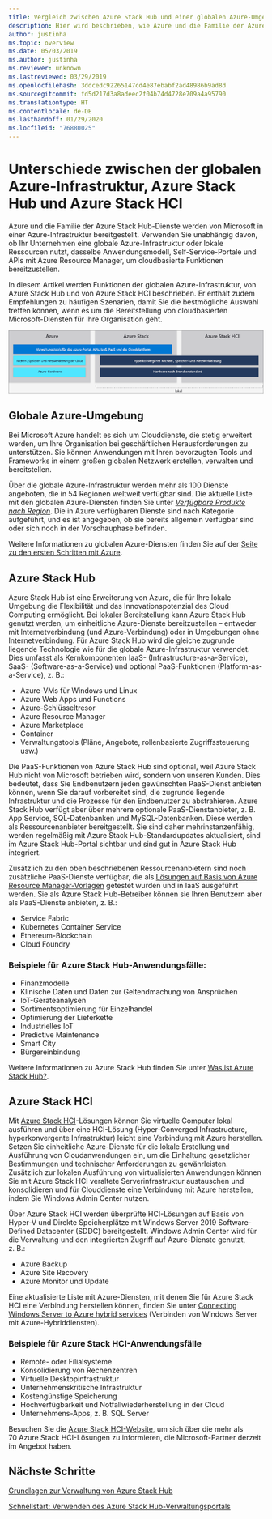 ```yaml
---
title: Vergleich zwischen Azure Stack Hub und einer globalen Azure-Umgebung
description: Hier wird beschrieben, wie Azure und die Familie der Azure Stack Hub-Dienste von Microsoft in einer Azure-Infrastruktur bereitgestellt werden.
author: justinha
ms.topic: overview
ms.date: 05/03/2019
ms.author: justinha
ms.reviewer: unknown
ms.lastreviewed: 03/29/2019
ms.openlocfilehash: 3ddcedc92265147cd4e87ebabf2ad48986b9ad8d
ms.sourcegitcommit: fd5d217d3a8adeec2f04b74d4728e709a4a95790
ms.translationtype: HT
ms.contentlocale: de-DE
ms.lasthandoff: 01/29/2020
ms.locfileid: "76880025"
---
```

# <a name="differences-between-global-azure-azure-stack-hub-and-azure-stack-hci"></a>Unterschiede zwischen der globalen Azure-Infrastruktur, Azure Stack Hub und Azure Stack HCI

Azure und die Familie der Azure Stack Hub-Dienste werden von Microsoft in einer Azure-Infrastruktur bereitgestellt. Verwenden Sie unabhängig davon, ob Ihr Unternehmen eine globale Azure-Infrastruktur oder lokale Ressourcen nutzt, dasselbe Anwendungsmodell, Self-Service-Portale und APIs mit Azure Resource Manager, um cloudbasierte Funktionen bereitzustellen.

In diesem Artikel werden Funktionen der globalen Azure-Infrastruktur, von Azure Stack Hub und von Azure Stack HCI beschrieben. Er enthält zudem Empfehlungen zu häufigen Szenarien, damit Sie die bestmögliche Auswahl treffen können, wenn es um die Bereitstellung von cloudbasierten Microsoft-Diensten für Ihre Organisation geht.

![Übersicht über die Azure-Infrastruktur](./media/compare-azure-azure-stack/azure-family.png)

## <a name="global-azure"></a>Globale Azure-Umgebung

Bei Microsoft Azure handelt es sich um Clouddienste, die stetig erweitert werden, um Ihre Organisation bei geschäftlichen Herausforderungen zu unterstützen. Sie können Anwendungen mit Ihren bevorzugten Tools und Frameworks in einem großen globalen Netzwerk erstellen, verwalten und bereitstellen.

Über die globale Azure-Infrastruktur werden mehr als 100 Dienste angeboten, die in 54 Regionen weltweit verfügbar sind. Die aktuelle Liste mit den globalen Azure-Diensten finden Sie unter [*Verfügbare Produkte nach Region*](https://azure.microsoft.com/regions/services). Die in Azure verfügbaren Dienste sind nach Kategorie aufgeführt, und es ist angegeben, ob sie bereits allgemein verfügbar sind oder sich noch in der Vorschauphase befinden.

Weitere Informationen zu globalen Azure-Diensten finden Sie auf der [Seite zu den ersten Schritten mit Azure](https://docs.microsoft.com/azure/#pivot=get-started&panel=get-started1).

## <a name="azure-stack-hub"></a>Azure Stack Hub

Azure Stack Hub ist eine Erweiterung von Azure, die für Ihre lokale Umgebung die Flexibilität und das Innovationspotenzial des Cloud Computing ermöglicht. Bei lokaler Bereitstellung kann Azure Stack Hub genutzt werden, um einheitliche Azure-Dienste bereitzustellen – entweder mit Internetverbindung (und Azure-Verbindung) oder in Umgebungen ohne Internetverbindung. Für Azure Stack Hub wird die gleiche zugrunde liegende Technologie wie für die globale Azure-Infrastruktur verwendet. Dies umfasst als Kernkomponenten IaaS- (Infrastructure-as-a-Service), SaaS- (Software-as-a-Service) und optional PaaS-Funktionen (Platform-as-a-Service), z. B.:

- Azure-VMs für Windows und Linux
- Azure Web Apps und Functions
- Azure-Schlüsseltresor
- Azure Resource Manager
- Azure Marketplace
- Container
- Verwaltungstools (Pläne, Angebote, rollenbasierte Zugriffssteuerung usw.)

Die PaaS-Funktionen von Azure Stack Hub sind optional, weil Azure Stack Hub nicht von Microsoft betrieben wird, sondern von unseren Kunden. Dies bedeutet, dass Sie Endbenutzern jeden gewünschten PaaS-Dienst anbieten können, wenn Sie darauf vorbereitet sind, die zugrunde liegende Infrastruktur und die Prozesse für den Endbenutzer zu abstrahieren. Azure Stack Hub verfügt aber über mehrere optionale PaaS-Dienstanbieter, z. B. App Service, SQL-Datenbanken und MySQL-Datenbanken. Diese werden als Ressourcenanbieter bereitgestellt. Sie sind daher mehrinstanzenfähig, werden regelmäßig mit Azure Stack Hub-Standardupdates aktualisiert, sind im Azure Stack Hub-Portal sichtbar und sind gut in Azure Stack Hub integriert.

Zusätzlich zu den oben beschriebenen Ressourcenanbietern sind noch zusätzliche PaaS-Dienste verfügbar, die als [Lösungen auf Basis von Azure Resource Manager-Vorlagen](https://github.com/Azure/AzureStack-QuickStart-Templates) getestet wurden und in IaaS ausgeführt werden. Sie als Azure Stack Hub-Betreiber können sie Ihren Benutzern aber als PaaS-Dienste anbieten, z. B.:

- Service Fabric
- Kubernetes Container Service
- Ethereum-Blockchain
- Cloud Foundry

### <a name="example-use-cases-for-azure-stack-hub"></a>Beispiele für Azure Stack Hub-Anwendungsfälle:

- Finanzmodelle
- Klinische Daten und Daten zur Geltendmachung von Ansprüchen
- IoT-Geräteanalysen
- Sortimentsoptimierung für Einzelhandel
- Optimierung der Lieferkette
- Industrielles IoT
- Predictive Maintenance
- Smart City
- Bürgereinbindung

Weitere Informationen zu Azure Stack Hub finden Sie unter [Was ist Azure Stack Hub?](azure-stack-overview.md).

## <a name="azure-stack-hci"></a>Azure Stack HCI

Mit [Azure Stack HCI](azure-stack-hci-overview.md)-Lösungen können Sie virtuelle Computer lokal ausführen und über eine HCI-Lösung (Hyper-Converged Infrastructure, hyperkonvergente Infrastruktur) leicht eine Verbindung mit Azure herstellen. Setzen Sie einheitliche Azure-Dienste für die lokale Erstellung und Ausführung von Cloudanwendungen ein, um die Einhaltung gesetzlicher Bestimmungen und technischer Anforderungen zu gewährleisten. Zusätzlich zur lokalen Ausführung von virtualisierten Anwendungen können Sie mit Azure Stack HCI veraltete Serverinfrastruktur austauschen und konsolidieren und für Clouddienste eine Verbindung mit Azure herstellen, indem Sie Windows Admin Center nutzen.

Über Azure Stack HCI werden überprüfte HCI-Lösungen auf Basis von Hyper-V und Direkte Speicherplätze mit Windows Server 2019 Software-Defined Datacenter (SDDC) bereitgestellt. Windows Admin Center wird für die Verwaltung und den integrierten Zugriff auf Azure-Dienste genutzt, z. B.:

- Azure Backup
- Azure Site Recovery
- Azure Monitor und Update

Eine aktualisierte Liste mit Azure-Diensten, mit denen Sie für Azure Stack HCI eine Verbindung herstellen können, finden Sie unter [Connecting Windows Server to Azure hybrid services](https://docs.microsoft.com/windows-server/azure-hybrid-services/index) (Verbinden von Windows Server mit Azure-Hybriddiensten).

### <a name="example-use-cases-for-azure-stack-hci"></a>Beispiele für Azure Stack HCI-Anwendungsfälle
- Remote- oder Filialsysteme
- Konsolidierung von Rechenzentren
- Virtuelle Desktopinfrastruktur
- Unternehmenskritische Infrastruktur
- Kostengünstige Speicherung
- Hochverfügbarkeit und Notfallwiederherstellung in der Cloud
- Unternehmens-Apps, z. B. SQL Server

Besuchen Sie die [Azure Stack HCI-Website](https://azure.microsoft.com/overview/azure-stack/hci/), um sich über die mehr als 70 Azure Stack HCI-Lösungen zu informieren, die Microsoft-Partner derzeit im Angebot haben.

## <a name="next-steps"></a>Nächste Schritte

[Grundlagen zur Verwaltung von Azure Stack Hub](azure-stack-manage-basics.md)

[Schnellstart: Verwenden des Azure Stack Hub-Verwaltungsportals](azure-stack-manage-portals.md)
